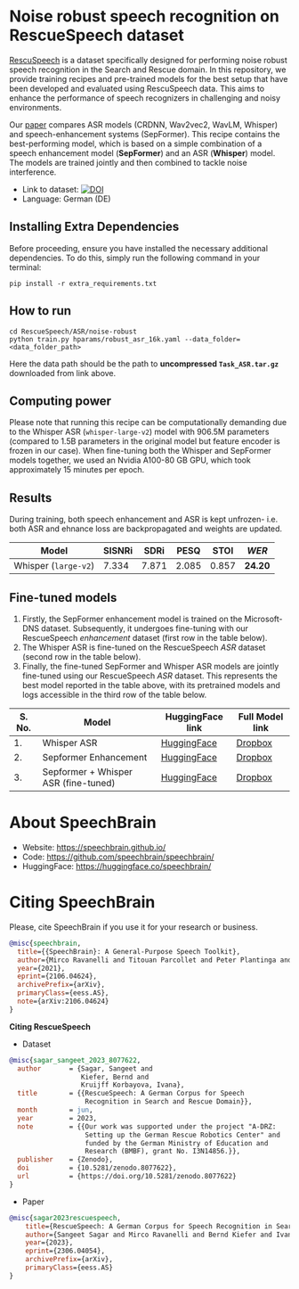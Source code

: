 # Noise robust speech recognition on RescueSpeech dataset
[RescuSpeech](https://doi.org/10.5281/zenodo.8077622) is a dataset specifically designed for performing noise robust speech recognition in the Search and Rescue domain. In this repository, we provide training recipes and pre-trained models for the best setup that have been developed and evaluated using RescuSpeech data. This aims to enhance the performance of speech recognizers in challenging and noisy environments.

Our [paper](https://arxiv.org/abs/2306.04054) compares ASR models (CRDNN, Wav2vec2, WavLM, Whisper) and speech-enhancement systems (SepFormer). This recipe contains the best-performing model, which is based on a simple combination of a speech enhancement model (**SepFormer**) and an ASR (**Whisper**) model. The models are trained jointly and then combined to tackle noise interference.

- Link to dataset: [![DOI](https://zenodo.org/badge/DOI/10.5281/zenodo.8077622.svg)](https://doi.org/10.5281/zenodo.8077622)
- Language: German (DE)


## Installing Extra Dependencies

Before proceeding, ensure you have installed the necessary additional dependencies. To do this, simply run the following command in your terminal:

```
pip install -r extra_requirements.txt
```

## How to run
```
cd RescueSpeech/ASR/noise-robust
python train.py hparams/robust_asr_16k.yaml --data_folder=<data_folder_path>
```
Here the data path should be the path to **uncompressed `Task_ASR.tar.gz`** downloaded from link above.

## Computing power
Please note that running this recipe can be computationally demanding due to the Whisper ASR (`whisper-large-v2`) model with 906.5M parameters (compared to 1.5B parameters in the original model but feature encoder is frozen in our case). When fine-tuning both the Whisper and SepFormer models together, we used an Nvidia A100-80 GB GPU, which took approximately 15 minutes per epoch.

## Results
During training, both speech enhancement and ASR is kept unfrozen- i.e. both ASR and ehnance loss are backpropagated and weights are updated.

| Model | SISNRi | SDRi | PESQ   | STOI  | *WER*   |
|------ |--------|-------|-------|-------|----   |
| Whisper (`large-v2`)| 7.334 | 7.871 | 2.085 | 0.857 | **24.20** |


## Fine-tuned models
1. Firstly, the SepFormer enhancement model is trained on the Microsoft-DNS dataset. Subsequently, it undergoes fine-tuning with our RescueSpeech *enhancement* dataset (first row in the table below).
2. The Whisper ASR is fine-tuned on the RescueSpeech *ASR* dataset (second row in the table below).
3. Finally, the fine-tuned SepFormer and Whisper ASR models are jointly fine-tuned using our RescueSpeech *ASR* dataset. This represents the best model reported in the table above, with its pretrained models and logs accessible in the third row of the table below.

|S. No. |  Model        | HuggingFace link                               | Full Model link                                |
|---|----------------|------------------------------------------------|------------------------------------------------|
| 1. | Whisper ASR    | [HuggingFace](https://huggingface.co/speechbrain/whisper_rescuespeech)             | [Dropbox](https://www.dropbox.com/sh/dgmgi0b3bfxlfo4/AAAo3EYPXUEMZRTdRDzhw4lea?dl=)             |
| 2. | Sepformer Enhancement   | [HuggingFace](https://huggingface.co/speechbrain/sepformer_rescuespeech)            | [Dropbox](https://www.dropbox.com/sh/edrna82oarivkzl/AACsiGQXnbAYa_bfTJzjY23qa?dl=0)            |
| 3. | Sepformer +  Whisper ASR  (fine-tuned)  |  [HuggingFace](https://huggingface.co/sangeet2020/noisy-whisper-resucespeech)            | [Dropbox](https://www.dropbox.com/sh/nk55xm0saa5qfly/AAC6yHgJnQalFMePgKFZqVfPa?dl=0)            |


# **About SpeechBrain**
- Website: https://speechbrain.github.io/
- Code: https://github.com/speechbrain/speechbrain/
- HuggingFace: https://huggingface.co/speechbrain/


# **Citing SpeechBrain**
Please, cite SpeechBrain if you use it for your research or business.

```bibtex
@misc{speechbrain,
  title={{SpeechBrain}: A General-Purpose Speech Toolkit},
  author={Mirco Ravanelli and Titouan Parcollet and Peter Plantinga and Aku Rouhe and Samuele Cornell and Loren Lugosch and Cem Subakan and Nauman Dawalatabad and Abdelwahab Heba and Jianyuan Zhong and Ju-Chieh Chou and Sung-Lin Yeh and Szu-Wei Fu and Chien-Feng Liao and Elena Rastorgueva and François Grondin and William Aris and Hwidong Na and Yan Gao and Renato De Mori and Yoshua Bengio},
  year={2021},
  eprint={2106.04624},
  archivePrefix={arXiv},
  primaryClass={eess.AS},
  note={arXiv:2106.04624}
}
```


**Citing RescueSpeech**
- Dataset
```bibtex
@misc{sagar_sangeet_2023_8077622,
  author       = {Sagar, Sangeet and
                  Kiefer, Bernd and
                  Kruijff Korbayova, Ivana},
  title        = {{RescueSpeech: A German Corpus for Speech
                   Recognition in Search and Rescue Domain}},
  month        = jun,
  year         = 2023,
  note         = {{Our work was supported under the project "A-DRZ:
                   Setting up the German Rescue Robotics Center" and
                   funded by the German Ministry of Education and
                   Research (BMBF), grant No. I3N14856.}},
  publisher    = {Zenodo},
  doi          = {10.5281/zenodo.8077622},
  url          = {https://doi.org/10.5281/zenodo.8077622}
}
```
- Paper
```bibtex
@misc{sagar2023rescuespeech,
    title={RescueSpeech: A German Corpus for Speech Recognition in Search and Rescue Domain},
    author={Sangeet Sagar and Mirco Ravanelli and Bernd Kiefer and Ivana Kruijff Korbayova and Josef van Genabith},
    year={2023},
    eprint={2306.04054},
    archivePrefix={arXiv},
    primaryClass={eess.AS}
}
```
